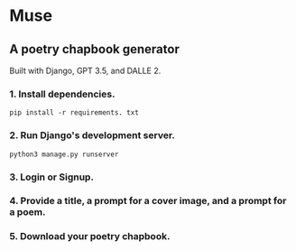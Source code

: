 
# Muse 
## A poetry chapbook generator

Built with Django, GPT 3.5, and DALLE 2. 

### 1. Install dependencies.

 ```pip install -r requirements. txt```

### 2. Run Django's development server.

 ```python3 manage.py runserver```

### 3. Login or Signup.

### 4. Provide a title, a prompt for a cover image, and a prompt for a poem.

### 5. Download your poetry chapbook.